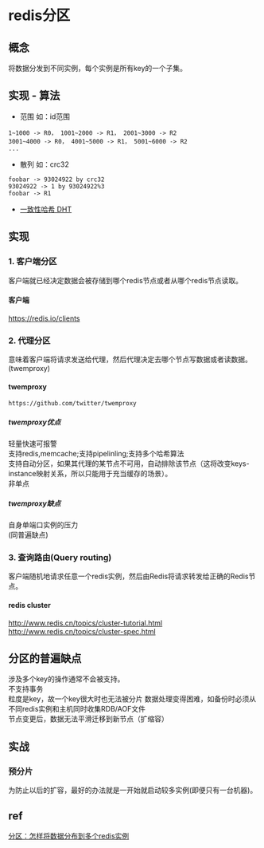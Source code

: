# redis分区

## 概念
将数据分发到不同实例，每个实例是所有key的一个子集。
  
## 实现 - 算法
- 范围 如：id范围
```
1~1000 -> R0， 1001~2000 -> R1， 2001~3000 -> R2
3001~4000 -> R0， 4001~5000 -> R1， 5001~6000 -> R2
...
```
- 散列 如：crc32
```
foobar -> 93024922 by crc32
93024922 -> 1 by 93024922%3
foobar -> R1
```
- [一致性哈希 DHT](algo-DHT.md)

## 实现
### 1. 客户端分区  
客户端就已经决定数据会被存储到哪个redis节点或者从哪个redis节点读取。  
#### 客户端
https://redis.io/clients  

### 2. 代理分区  
意味着客户端将请求发送给代理，然后代理决定去哪个节点写数据或者读数据。(twemproxy)  
#### twemproxy
`https://github.com/twitter/twemproxy`
##### twemproxy优点  
轻量快速可报警  
支持redis,memcache;支持pipelinling;支持多个哈希算法  
支持自动分区，如果其代理的某节点不可用，自动排除该节点（这将改变keys-instance映射关系，所以只能用于充当缓存的场景）。  
非单点  
##### twemproxy缺点  
自身单端口实例的压力  
(同普遍缺点)

### 3. 查询路由(Query routing)  
客户端随机地请求任意一个redis实例，然后由Redis将请求转发给正确的Redis节点。  
#### redis cluster
http://www.redis.cn/topics/cluster-tutorial.html  
http://www.redis.cn/topics/cluster-spec.html  

## 分区的普遍缺点
涉及多个key的操作通常不会被支持。  
不支持事务  
粒度是key，故一个key很大时也无法被分片
数据处理变得困难，如备份时必须从不同redis实例和主机同时收集RDB/AOF文件  
节点变更后，数据无法平滑迁移到新节点（扩缩容）  

## 实战
### 预分片
为防止以后的扩容，最好的办法就是一开始就启动较多实例(即便只有一台机器)。

## ref
[分区：怎样将数据分布到多个redis实例](http://www.redis.cn/topics/partitioning.html)